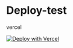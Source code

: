 # Deploy-test
vercel

[![Deploy with Vercel](https://vercel.com/button)](https://vercel.com/new/clone?repository-url=https://vercel.com/animxer10s-projects/kkk/8EGUqLTfuJvq6qsHTCDdGsMgYNAZ)
